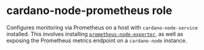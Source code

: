# cardano-node-prometheus role
Configures monitoring via Prometheus on a host with `cardano-node-service` installed. This involves installing [`prometheus-node-exporter`](https://github.com/prometheus/node_exporter), as well as exposing the Prometheus metrics endpoint on a `cardano-node` instance.